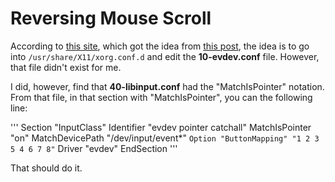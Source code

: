 # Reversing Mouse Scroll #

According to <a href="http://unixnme.blogspot.com/2016/10/how-to-reverse-mouse-scroll-direction.html" target="_blank">this site</a>, which got the idea from <a href="https://jamesmcdonald.com/2011/07/invert-mouse-scroll-wheel-in-debian/" target="_blank">this post</a>, the idea is to go into `/usr/share/X11/xorg.conf.d` and edit the __10-evdev.conf__ file. However, that file didn't exist for me.

I did, however, find that __40-libinput.conf__ had the "MatchIsPointer" notation. From that file, in that section with "MatchIsPointer", you can the following line:

'''
Section "InputClass"
        Identifier "evdev pointer catchall"
        MatchIsPointer "on"
        MatchDevicePath "/dev/input/event*"
        `Option "ButtonMapping" "1 2 3 5 4 6 7 8"`
        Driver "evdev"
EndSection
'''

That should do it.
